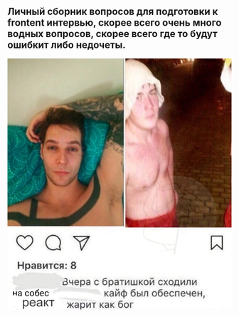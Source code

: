 ## Личный сборник вопросов для подготовки к frontent интервью, скорее всего очень много водных вопросов, скорее всего где то будут ошибкит либо недочеты.

![mem](./images/mem.png)

